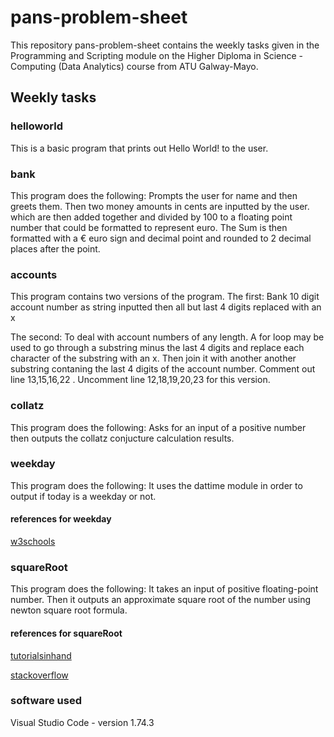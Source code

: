 # pans-problem-sheet
This repository pans-problem-sheet contains the weekly tasks given in the Programming and Scripting module 
on the Higher Diploma in Science - Computing (Data Analytics) course from ATU Galway-Mayo.

## Weekly tasks

### helloworld
This is a basic program that prints out Hello World! to the user.

### bank
This program does the following: 
Prompts the user for name and then greets them.
Then two money amounts in cents are inputted by the user.
which are then added together and divided by 100 to a floating point number that could be formatted to represent euro.
The Sum is then formatted with a € euro sign and decimal point and rounded to 2 decimal places after the point.

### accounts
This program contains two versions of the program. 
The first:
Bank 10 digit account number as string inputted
then all but last 4 digits replaced with an x 

The second:
To deal with account numbers of any length. 
A for loop may be used to go through a substring minus the last 4 digits 
and replace each character of the substring with an x. 
Then join it with another another substring contaning the last 4 digits of the account number.
Comment out line 13,15,16,22 . Uncomment line 12,18,19,20,23  for this version.


### collatz
This program does the following:
Asks for an input of a positive number then outputs the collatz conjucture calculation results.


### weekday
This program does the following:
It uses the dattime module in order to output if today is a weekday or not.

#### references for weekday
[w3schools](https://www.w3schools.com/python/python_datetime.asp)

### squareRoot
This program does the following:
It takes an input of positive floating-point number. Then it outputs an approximate square root of the number using newton square root formula.

#### references for squareRoot
[tutorialsinhand](https://tutorialsinhand.com/Articles/python-program-to-find-square-root-of-a-number-using-newton-square-root-formula.aspx)

[stackoverflow](https://stackoverflow.com/questions/28733759/python-square-function-using-newtons-algorithm)

### software used
 Visual Studio Code - version 1.74.3

